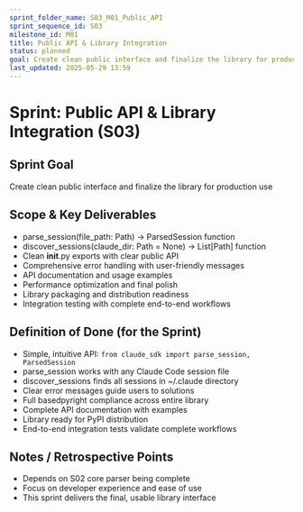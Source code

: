 ```yaml
---
sprint_folder_name: S03_M01_Public_API
sprint_sequence_id: S03
milestone_id: M01
title: Public API & Library Integration
status: planned
goal: Create clean public interface and finalize the library for production use
last_updated: 2025-05-29 13:59
---
```


# Sprint: Public API & Library Integration (S03)

## Sprint Goal
Create clean public interface and finalize the library for production use

## Scope & Key Deliverables
- parse_session(file_path: Path) -> ParsedSession function
- discover_sessions(claude_dir: Path = None) -> List[Path] function
- Clean __init__.py exports with clear public API
- Comprehensive error handling with user-friendly messages
- API documentation and usage examples
- Performance optimization and final polish
- Library packaging and distribution readiness
- Integration testing with complete end-to-end workflows

## Definition of Done (for the Sprint)
- Simple, intuitive API: `from claude_sdk import parse_session, ParsedSession`
- parse_session works with any Claude Code session file
- discover_sessions finds all sessions in ~/.claude directory
- Clear error messages guide users to solutions
- Full basedpyright compliance across entire library
- Complete API documentation with examples
- Library ready for PyPI distribution
- End-to-end integration tests validate complete workflows

## Notes / Retrospective Points
- Depends on S02 core parser being complete
- Focus on developer experience and ease of use
- This sprint delivers the final, usable library interface
